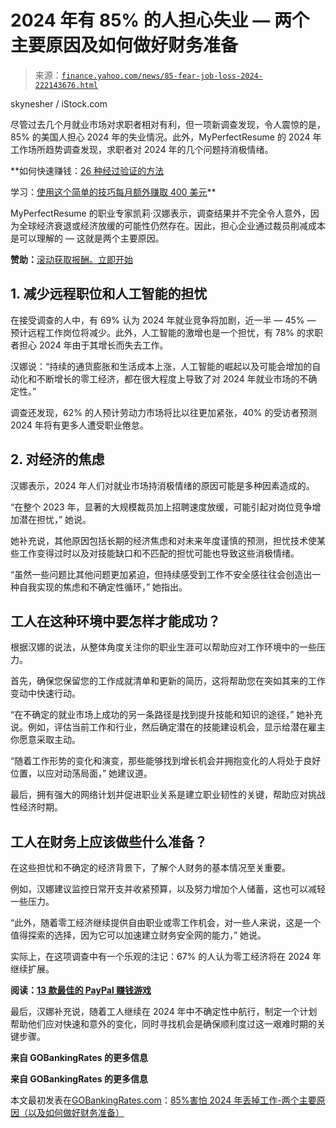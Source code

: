 <!--yml

分类：未分类

日期：2024-05-27 14:29:33

-->

# 2024 年有 85% 的人担心失业 — 两个主要原因及如何做好财务准备

> 来源：[`finance.yahoo.com/news/85-fear-job-loss-2024-222143676.html`](https://finance.yahoo.com/news/85-fear-job-loss-2024-222143676.html)

skynesher / iStock.com

尽管过去几个月就业市场对求职者相对有利，但一项新调查发现，令人震惊的是，85% 的美国人担心 2024 年的失业情况。此外，MyPerfectResume 的 2024 年工作场所趋势调查发现，求职者对 2024 年的几个问题持消极情绪。

**如何快速赚钱：[26 种经过验证的方法](https://www.gobankingrates.com/money/side-gigs/ways-to-get-money-fast/?hyperlink_type=manual&utm_term=related_link_1&utm_campaign=1257273&utm_source=yahoo.com&utm_content=3&utm_medium=rss)

学习：[使用这个简单的技巧每月额外赚取 400 美元](https://www.gobankingrates.com/pocket-extra-money-with-this-simple-hack-1863453/?utm_source=yahoo.com&hyperlink_type=manual&utm_term=related_link_2&utm_campaign=1257273&utm_content=4&utm_medium=rss)**

MyPerfectResume 的职业专家凯莉·汉娜表示，调查结果并不完全令人意外，因为全球经济衰退或经济放缓的可能性仍然存在。因此，担心企业通过裁员削减成本是可以理解的 — 这就是两个主要原因。

**赞助：**[滚动获取报酬。立即开始](https://products.gobankingrates.com/pub/e004dacc-4e5f-4895-a4e6-c5e1b145dd80?targeting%5Bcompany_product%5D=swagbucks&passthru=yahoo.com)

## 1\. 减少远程职位和人工智能的担忧

在接受调查的人中，有 69% 认为 2024 年就业竞争将加剧，近一半 — 45% — 预计远程工作岗位将减少。此外，人工智能的激增也是一个担忧，有 78% 的求职者担心 2024 年由于其增长而失去工作。

汉娜说：“持续的通货膨胀和生活成本上涨，人工智能的崛起以及可能会增加的自动化和不断增长的零工经济，都在很大程度上导致了对 2024 年就业市场的不确定性。”

调查还发现，62% 的人预计劳动力市场将比以往更加紧张，40% 的受访者预测 2024 年将有更多人遭受职业倦怠。

## 2\. 对经济的焦虑

汉娜表示，2024 年人们对就业市场持消极情绪的原因可能是多种因素造成的。

“在整个 2023 年，显著的大规模裁员加上招聘速度放缓，可能引起对岗位竞争增加潜在担忧，” 她说。

她补充说，其他原因包括长期的经济焦虑和对未来年度谨慎的预测，担忧技术使某些工作变得过时以及对技能缺口和不匹配的担忧可能也导致这些消极情绪。

“虽然一些问题比其他问题更加紧迫，但持续感受到工作不安全感往往会创造出一种自我实现的焦虑和不确定性循环，” 她指出。

## 工人在这种环境中要怎样才能成功？

根据汉娜的说法，从整体角度关注你的职业生涯可以帮助应对工作环境中的一些压力。

首先，确保您保留您的工作成就清单和更新的简历，这将帮助您在突如其来的工作变动中快速行动。

“在不确定的就业市场上成功的另一条路径是找到提升技能和知识的途径，” 她补充说。例如，评估当前工作和行业，然后确定潜在的技能建设机会，显示给潜在雇主你愿意采取主动。

“随着工作形势的变化和演变，那些能够找到增长机会并拥抱变化的人将处于良好位置，以应对动荡局面，” 她建议道。

最后，拥有强大的网络计划并促进职业关系是建立职业韧性的关键，帮助应对挑战性经济时期。

## 工人在财务上应该做些什么准备？

在这些担忧和不确定的经济背景下，了解个人财务的基本情况至关重要。

例如，汉娜建议监控日常开支并收紧预算，以及努力增加个人储蓄，这也可以减轻一些压力。

“此外，随着零工经济继续提供自由职业或零工作机会，对一些人来说，这是一个值得探索的选择，因为它可以加速建立财务安全网的能力，” 她说。

实际上，在这项调查中有一个乐观的注记：67% 的人认为零工经济将在 2024 年继续扩展。

**阅读：[13 款最佳的 PayPal 赚钱游戏](https://www.gobankingrates.com/saving-money/entertainment/paypal-games-that-pay-real-money/?hyperlink_type=manual&utm_term=related_link_3&utm_campaign=1257273&utm_source=yahoo.com&utm_content=5&utm_medium=rss)**

最后，汉娜补充说，随着工人继续在 2024 年中不确定性中航行，制定一个计划帮助他们应对快速和意外的变化，同时寻找机会是确保顺利度过这一艰难时期的关键步骤。

**来自 GOBankingRates 的更多信息**

**来自 GOBankingRates 的更多信息**

本文最初发表在[GOBankingRates.com](https://www.gobankingrates.com?utm_term=incontent_link_13&utm_campaign=1257273&utm_source=yahoo.com&utm_content=16&utm_medium=rss)：[85%害怕 2024 年丢掉工作-两个主要原因（以及如何做好财务准备）](https://www.gobankingrates.com/money/jobs/85-percent-fear-job-loss-2024-main-reasons-how-financially-prepare/?utm_term=incontent_link_14&utm_campaign=1257273&utm_source=yahoo.com&utm_content=17&utm_medium=rss)
